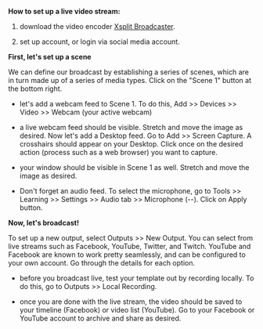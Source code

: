 
**How to set up a live video stream:**

1) download the video encoder [Xsplit Broadcaster](https://www.xsplit.com/broadcaster/download).

2) set up account, or login via social media account.

**First, let's set up a scene**

We can define our broadcast by establishing a series of scenes, which are in turn made up of a series of media types. Click on the "Scene 1" button at the bottom right.

* let's add a webcam feed to Scene 1. To do this, Add >> Devices >> Video >> Webcam (your active webcam)

* a live webcam feed should be visible. Stretch and move the image as desired. Now let's add a Desktop feed. Go to Add >> Screen Capture. A crosshairs should appear on your Desktop. Click once on the desired action (process such as a web browser) you want to capture. 

* your window should be visible in Scene 1 as well. Stretch and move the image as desired.

* Don't forget an audio feed. To select the microphone, go to Tools >> Learning >> Settings >> Audio tab >> Microphone (--). Click on Apply button.

**Now, let's broadcast!**

To set up a new output, select Outputs >> New Output. You can select from live streams such as Facebook, YouTube, Twitter, and Twitch. YouTube and Facebook are known to work pretty seamlessly, and can be configured to your own account. Go through the details for each option. 

* before you broadcast live, test your template out by recording locally. To do this, go to Outputs >> Local Recording.

* once you are done with the live stream, the video should be saved to your timeline (Facebook) or video list (YouTube). Go to your Facebook or YouTube account to archive and share as desired.


```python

```
